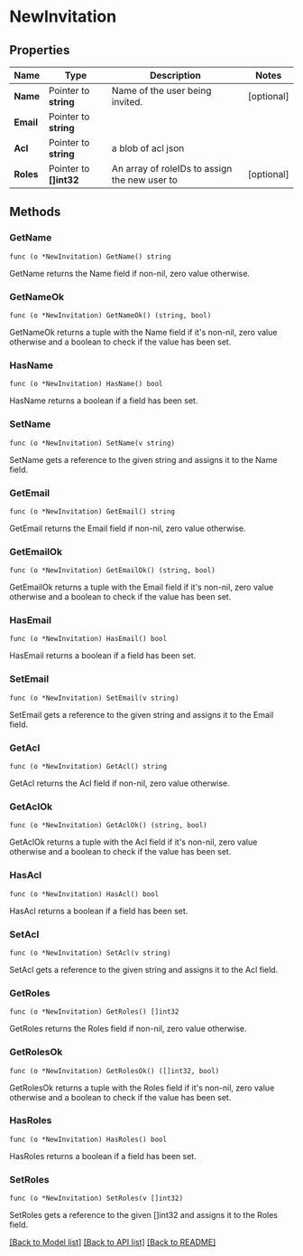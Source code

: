 # NewInvitation

## Properties

Name | Type | Description | Notes
------------ | ------------- | ------------- | -------------
**Name** | Pointer to **string** | Name of the user being invited. | [optional] 
**Email** | Pointer to **string** |  | 
**Acl** | Pointer to **string** | a blob of acl json | 
**Roles** | Pointer to **[]int32** | An array of roleIDs to assign the new user to | [optional] 

## Methods

### GetName

`func (o *NewInvitation) GetName() string`

GetName returns the Name field if non-nil, zero value otherwise.

### GetNameOk

`func (o *NewInvitation) GetNameOk() (string, bool)`

GetNameOk returns a tuple with the Name field if it's non-nil, zero value otherwise
and a boolean to check if the value has been set.

### HasName

`func (o *NewInvitation) HasName() bool`

HasName returns a boolean if a field has been set.

### SetName

`func (o *NewInvitation) SetName(v string)`

SetName gets a reference to the given string and assigns it to the Name field.

### GetEmail

`func (o *NewInvitation) GetEmail() string`

GetEmail returns the Email field if non-nil, zero value otherwise.

### GetEmailOk

`func (o *NewInvitation) GetEmailOk() (string, bool)`

GetEmailOk returns a tuple with the Email field if it's non-nil, zero value otherwise
and a boolean to check if the value has been set.

### HasEmail

`func (o *NewInvitation) HasEmail() bool`

HasEmail returns a boolean if a field has been set.

### SetEmail

`func (o *NewInvitation) SetEmail(v string)`

SetEmail gets a reference to the given string and assigns it to the Email field.

### GetAcl

`func (o *NewInvitation) GetAcl() string`

GetAcl returns the Acl field if non-nil, zero value otherwise.

### GetAclOk

`func (o *NewInvitation) GetAclOk() (string, bool)`

GetAclOk returns a tuple with the Acl field if it's non-nil, zero value otherwise
and a boolean to check if the value has been set.

### HasAcl

`func (o *NewInvitation) HasAcl() bool`

HasAcl returns a boolean if a field has been set.

### SetAcl

`func (o *NewInvitation) SetAcl(v string)`

SetAcl gets a reference to the given string and assigns it to the Acl field.

### GetRoles

`func (o *NewInvitation) GetRoles() []int32`

GetRoles returns the Roles field if non-nil, zero value otherwise.

### GetRolesOk

`func (o *NewInvitation) GetRolesOk() ([]int32, bool)`

GetRolesOk returns a tuple with the Roles field if it's non-nil, zero value otherwise
and a boolean to check if the value has been set.

### HasRoles

`func (o *NewInvitation) HasRoles() bool`

HasRoles returns a boolean if a field has been set.

### SetRoles

`func (o *NewInvitation) SetRoles(v []int32)`

SetRoles gets a reference to the given []int32 and assigns it to the Roles field.


[[Back to Model list]](../README.md#documentation-for-models) [[Back to API list]](../README.md#documentation-for-api-endpoints) [[Back to README]](../README.md)


